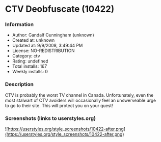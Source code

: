 # CTV Deobfuscate (10422)

### Information
- Author: Gandalf Cunningham (unknown)
- Created at: unknown
- Updated at: 9/9/2008, 3:49:44 PM
- License: NO-REDISTRIBUTION
- Category: ctv
- Rating: undefined
- Total installs: 167
- Weekly installs: 0


### Description
CTV is probably the worst TV channel in Canada.  Unfortunately, even the most stalwart of CTV avoiders will occasionally feel an unswerveable urge to go to their site.  This will protect you on your quest!


### Screenshots (links to userstyles.org)
![https://userstyles.org/style_screenshots/10422-after.png](https://userstyles.org/style_screenshots/10422-after.png)


